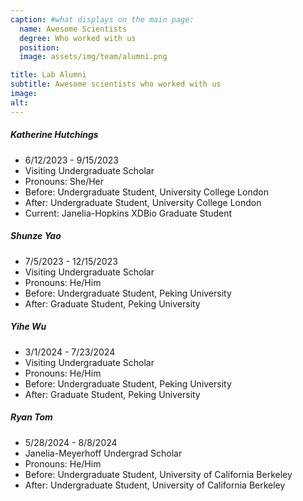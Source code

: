 ```yaml
---
caption: #what displays on the main page:
  name: Awesome Scientists
  degree: Who worked with us
  position: 
  image: assets/img/team/alumni.png

title: Lab Alumni
subtitle: Awesome scientists who worked with us
image:
alt:
---
```


##### Katherine Hutchings

- 6/12/2023 - 9/15/2023
- Visiting Undergraduate Scholar
- Pronouns: She/Her
- Before: Undergraduate Student, University College London
- After: Undergraduate Student, University College London
- Current: Janelia-Hopkins XDBio Graduate Student

##### Shunze Yao

- 7/5/2023 - 12/15/2023
- Visiting Undergraduate Scholar
- Pronouns: He/Him
- Before: Undergraduate Student, Peking University
- After: Graduate Student, Peking University

##### Yihe Wu

- 3/1/2024 - 7/23/2024
- Visiting Undergraduate Scholar
- Pronouns: He/Him
- Before: Undergraduate Student, Peking University
- After: Graduate Student, Peking University

##### Ryan Tom

- 5/28/2024 - 8/8/2024
- Janelia-Meyerhoff Undergrad Scholar
- Pronouns: He/Him
- Before: Undergraduate Student, University of California Berkeley
- After: Undergraduate Student, University of California Berkeley
